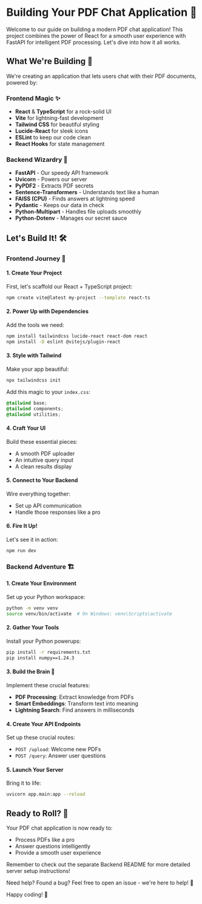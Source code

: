 # Building Your PDF Chat Application 🚀

Welcome to our guide on building a modern PDF chat application! This project combines the power of React for a smooth user experience with FastAPI for intelligent PDF processing. Let's dive into how it all works.

## What We're Building 🎯

We're creating an application that lets users chat with their PDF documents, powered by:

### Frontend Magic ✨
- **React** & **TypeScript** for a rock-solid UI
- **Vite** for lightning-fast development
- **Tailwind CSS** for beautiful styling
- **Lucide-React** for sleek icons
- **ESLint** to keep our code clean
- **React Hooks** for state management

### Backend Wizardry 🔮
- **FastAPI** - Our speedy API framework
- **Uvicorn** - Powers our server
- **PyPDF2** - Extracts PDF secrets
- **Sentence-Transformers** - Understands text like a human
- **FAISS (CPU)** - Finds answers at lightning speed
- **Pydantic** - Keeps our data in check
- **Python-Multipart** - Handles file uploads smoothly
- **Python-Dotenv** - Manages our secret sauce

## Let's Build It! 🛠️

### Frontend Journey 🎨

#### 1. Create Your Project
First, let's scaffold our React + TypeScript project:
```bash
npm create vite@latest my-project --template react-ts
```

#### 2. Power Up with Dependencies
Add the tools we need:
```bash
npm install tailwindcss lucide-react react-dom react
npm install -D eslint @vitejs/plugin-react
```

#### 3. Style with Tailwind
Make your app beautiful:
```bash
npx tailwindcss init
```

Add this magic to your `index.css`:
```css
@tailwind base;
@tailwind components;
@tailwind utilities;
```

#### 4. Craft Your UI
Build these essential pieces:
- A smooth PDF uploader
- An intuitive query input
- A clean results display

#### 5. Connect to Your Backend
Wire everything together:
- Set up API communication
- Handle those responses like a pro

#### 6. Fire It Up!
Let's see it in action:
```bash
npm run dev
```

### Backend Adventure 🏗️

#### 1. Create Your Environment
Set up your Python workspace:
```bash
python -m venv venv
source venv/bin/activate  # On Windows: venv\Scripts\activate
```

#### 2. Gather Your Tools
Install your Python powerups:
```bash
pip install -r requirements.txt
pip install numpy==1.24.3
```

#### 3. Build the Brain 🧠
Implement these crucial features:
- **PDF Processing**: Extract knowledge from PDFs
- **Smart Embeddings**: Transform text into meaning
- **Lightning Search**: Find answers in milliseconds

#### 4. Create Your API Endpoints
Set up these crucial routes:
- `POST /upload`: Welcome new PDFs
- `POST /query`: Answer user questions

#### 5. Launch Your Server
Bring it to life:
```bash
uvicorn app.main:app --reload
```

## Ready to Roll? 🎉

Your PDF chat application is now ready to:
- Process PDFs like a pro
- Answer questions intelligently
- Provide a smooth user experience

Remember to check out the separate Backend README for more detailed server setup instructions!

Need help? Found a bug? Feel free to open an issue - we're here to help! 💪

Happy coding! 🚀